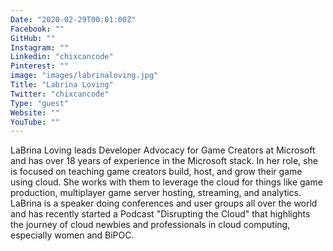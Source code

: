 ```yaml
---
Date: "2020-02-29T00:01:00Z"
Facebook: ""
GitHub: ""
Instagram: ""
Linkedin: "chixcancode"
Pinterest: ""
image: "images/labrinaloving.jpg"
Title: "Labrina Loving"
Twitter: "chixcancode"
Type: "guest"
Website: ""
YouTube: ""
---
```

LaBrina Loving leads Developer Advocacy for Game Creators at Microsoft and has over 18 years of experience in the Microsoft stack. In her role, she is focused on teaching game creators build, host, and grow their game using cloud. She works with them to leverage the cloud for things like game production, multiplayer game server hosting, streaming, and analytics. LaBrina is a speaker doing conferences and user groups all over the world and has recently started a Podcast "Disrupting the Cloud" that highlights the journey of cloud newbies and professionals in cloud computing, especially women and BiPOC.